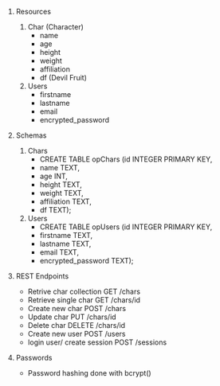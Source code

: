 1. Resources
    1. Char (Character)
        - name
        - age
        - height
        - weight
        - affiliation
        - df (Devil Fruit)
    2. Users
        - firstname
        - lastname
        - email
        - encrypted_password

2. Schemas
    1. Chars
        - CREATE TABLE opChars (id INTEGER PRIMARY KEY, 
        - name TEXT, 
        - age INT, 
        - height TEXT, 
        - weight TEXT, 
        - affiliation TEXT, 
        - df TEXT);
    2. Users
        - CREATE TABLE opUsers (id INTEGER PRIMARY KEY,
        - firstname TEXT,
        - lastname TEXT,
        - email TEXT,
        - encrypted_password TEXT);

3. REST Endpoints
    - Retrive char collection GET /chars
    - Retrieve single char GET /chars/id
    - Create new char POST /chars
    - Update char PUT /chars/id
    - Delete char DELETE /chars/id
    - Create new user POST /users
    - login user/ create session POST /sessions

4. Passwords
    - Password hashing done with bcrypt()